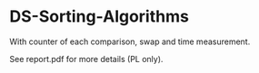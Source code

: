 # DS-Sorting-Algorithms
With counter of each comparison, swap and time measurement. 

See report.pdf for more details (PL only).
